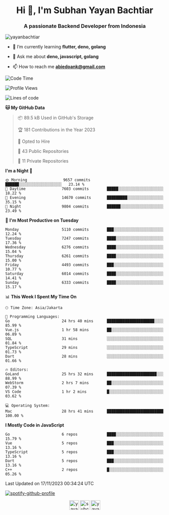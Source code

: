 <h1 align="center">Hi 👋, I'm Subhan Yayan Bachtiar</h1>
<h3 align="center">A passionate Backend Developer from Indonesia</h3>

<p align="left"> <img src="https://komarev.com/ghpvc/?username=yayanbachtiar" alt="yayanbachtiar" /> </p>

- 🌱 I’m currently learning **flutter, deno, golang**

- 💬 Ask me about **deno, javascript, golang**

- 📫 How to reach me **abiedoank@gmail.com**

<!--START_SECTION:waka-->
![Code Time](http://img.shields.io/badge/Code%20Time-6%2C128%20hrs%203%20mins-blue)

![Profile Views](http://img.shields.io/badge/Profile%20Views-0-blue)

![Lines of code](https://img.shields.io/badge/From%20Hello%20World%20I%27ve%20Written-45.5%20million%20lines%20of%20code-blue)

**🐱 My GitHub Data** 

> 📦 89.5 kB Used in GitHub's Storage 
 > 
> 🏆 181 Contributions in the Year 2023
 > 
> 💼 Opted to Hire
 > 
> 📜 43 Public Repositories 
 > 
> 🔑 11 Private Repositories 
 > 
**I'm a Night 🦉** 

```text
🌞 Morning                9657 commits        ██████░░░░░░░░░░░░░░░░░░░   23.14 % 
🌆 Daytime                7603 commits        █████░░░░░░░░░░░░░░░░░░░░   18.22 % 
🌃 Evening                14670 commits       █████████░░░░░░░░░░░░░░░░   35.15 % 
🌙 Night                  9804 commits        ██████░░░░░░░░░░░░░░░░░░░   23.49 % 
```
📅 **I'm Most Productive on Tuesday** 

```text
Monday                   5110 commits        ███░░░░░░░░░░░░░░░░░░░░░░   12.24 % 
Tuesday                  7247 commits        ████░░░░░░░░░░░░░░░░░░░░░   17.36 % 
Wednesday                6276 commits        ████░░░░░░░░░░░░░░░░░░░░░   15.04 % 
Thursday                 6261 commits        ████░░░░░░░░░░░░░░░░░░░░░   15.00 % 
Friday                   4493 commits        ███░░░░░░░░░░░░░░░░░░░░░░   10.77 % 
Saturday                 6014 commits        ████░░░░░░░░░░░░░░░░░░░░░   14.41 % 
Sunday                   6333 commits        ████░░░░░░░░░░░░░░░░░░░░░   15.17 % 
```


📊 **This Week I Spent My Time On** 

```text
🕑︎ Time Zone: Asia/Jakarta

💬 Programming Languages: 
Go                       24 hrs 40 mins      █████████████████████░░░░   85.99 % 
Vue.js                   1 hr 58 mins        ██░░░░░░░░░░░░░░░░░░░░░░░   06.89 % 
SQL                      31 mins             ░░░░░░░░░░░░░░░░░░░░░░░░░   01.84 % 
TypeScript               29 mins             ░░░░░░░░░░░░░░░░░░░░░░░░░   01.73 % 
Dart                     28 mins             ░░░░░░░░░░░░░░░░░░░░░░░░░   01.66 % 

🔥 Editors: 
GoLand                   25 hrs 32 mins      ██████████████████████░░░   88.99 % 
WebStorm                 2 hrs 7 mins        ██░░░░░░░░░░░░░░░░░░░░░░░   07.39 % 
VS Code                  1 hr 2 mins         █░░░░░░░░░░░░░░░░░░░░░░░░   03.62 % 

💻 Operating System: 
Mac                      28 hrs 41 mins      █████████████████████████   100.00 % 
```

**I Mostly Code in JavaScript** 

```text
Go                       6 repos             ████░░░░░░░░░░░░░░░░░░░░░   15.79 % 
Vue                      5 repos             ███░░░░░░░░░░░░░░░░░░░░░░   13.16 % 
TypeScript               5 repos             ███░░░░░░░░░░░░░░░░░░░░░░   13.16 % 
Dart                     5 repos             ███░░░░░░░░░░░░░░░░░░░░░░   13.16 % 
C++                      2 repos             █░░░░░░░░░░░░░░░░░░░░░░░░   05.26 % 
```




 Last Updated on 17/11/2023 00:34:24 UTC
<!--END_SECTION:waka-->

[![spotify-github-profile](https://spotify-github-profile.vercel.app/api/view?uid=31qtu2k4v3mbxp7clcmm6imuqq6e&cover_image=true&theme=default&show_offline=false&bar_color=53b14f&bar_color_cover=true)](https://github.com/kittinan/spotify-github-profile)


<p align="center">
<a href="https://dev.to/yayanbachtiar" target="blank"><img align="center" src="https://cdn.jsdelivr.net/npm/simple-icons@3.0.1/icons/dev-dot-to.svg" alt="yayanbachtiar" height="30" width="30" /></a>
<a href="https://linkedin.com/in/subchanyayanbachtiar" target="blank"><img align="center" src="https://cdn.jsdelivr.net/npm/simple-icons@3.0.1/icons/linkedin.svg" alt="subchanyayanbachtiar" height="30" width="30" /></a>
<a href="https://codesandbox.com/yayanbachtiar" target="blank"><img align="center" src="https://cdn.jsdelivr.net/npm/simple-icons@3.0.1/icons/codesandbox.svg" alt="yayanbachtiar" height="30" width="30" /></a>
</p>
